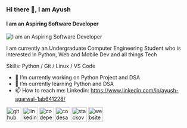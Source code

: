 ### Hi there 👋, I am Ayush
#### I am an Aspiring Software Developer
![I am an Aspiring Software Developer](https://github.com/AyushAgarwal764/AyushAgarwal764/blob/main/768px-Python-logo-notext.svg.png)

I am currently an Undergraduate Computer Engineering Student who is interested in Python, Web and Mobile Dev and all things Tech

Skills: Python / Git / Linux / VS Code

- 🔭 I’m currently working on Python Project and DSA 
- 🌱 I’m currently learning Python and DSA 
- 📫 How to reach me: Linkedin: https://www.linkedin.com/in/ayush-agarwal-1ab641228/ 


[<img src='https://cdn.jsdelivr.net/npm/simple-icons@3.0.1/icons/github.svg' alt='github' height='40'>](https://github.com/AayushAgarwal764)  [<img src='https://cdn.jsdelivr.net/npm/simple-icons@3.0.1/icons/linkedin.svg' alt='linkedin' height='40'>](https://www.linkedin.com/in/ayush-agarwal-1ab641228)  [<img src='https://cdn.jsdelivr.net/npm/simple-icons@3.0.1/icons/codepen.svg' alt='codepen' height='40'>](https://codepen.io/aayushagarwal764)  [<img src='https://cdn.jsdelivr.net/npm/simple-icons@3.0.1/icons/codesandbox.svg' alt='codesandbox' height='40'>](https://codesandbox.io/u/aayushagarwal764)  [<img src='https://cdn.jsdelivr.net/npm/simple-icons@3.0.1/icons/stackoverflow.svg' alt='stackoverflow' height='40'>](https://stackoverflow.com/users/19543374)  [<img src='https://cdn.jsdelivr.net/npm/simple-icons@3.0.1/icons/icloud.svg' alt='website' height='40'>](https://about.me/ayush.agarwal)  

